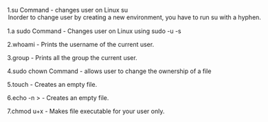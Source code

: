 1.su Command - changes user on Linux su <option> <user> 
 Inorder to change user by creating a new environment, you have to          run su with a hyphen.

1.a sudo Command - Changes user on Linux using sudo -u <user> -s

2.whoami - Prints the username of the current user.

3.group - Prints all the group the current user.

4.sudo chown Command - allows user to change the ownership of a file

5.touch <filename> - Creates an empty file.

6.echo -n > <filename> - Creates an empty file.

7.chmod u+x <file> - Makes file executable for your user only.
